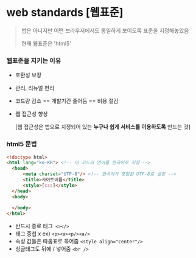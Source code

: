 # web standards [웹표준]

> 법은 아니지만 어떤 브라우저에서도 동일하게 보이도록 표준을 지정해놓았음
>
> 현재 웹표준은 'html5' 



### 웹표준을 지키는 이유

- 호환성 보장

- 관리, 리뉴얼 편리

- 코드량 감소 == 개발기간 줄어듬 == 비용 절감

- 웹 접근성 향상

  [웹 접근성은 법으로 지정되어 있는 **누구나 쉽게 서비스를 이용하도록** 만드는 것]



### html5 문법 

  ```html
<!doctype html>
<html lang="ko-KR"> <!-- 이 코드의 언어를 한국어로 지정 -->
    <head>
        <meta charset="UTF-8"/> <!-- 한국어가 포함된 UTF-8로 설정 -->
        <title>사이트이름</title>
        <style>[css]</style>
    </head>
    <body>
        
    </body>
</html>
  ```

- 반드시 종료 태그` <></>`
- 태그 중첩 x ex) `<p><a><p/><a/>`
- 속성 값들은 따옴표로 묶어줌 `<style align="center"/>`
- 싱글태그도 뒤에 / 넣어줌 `<br />`


